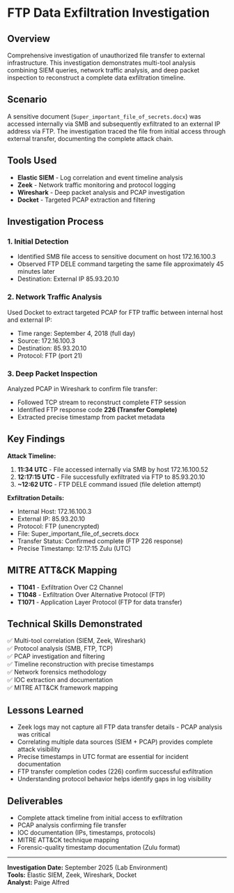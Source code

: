 # FTP Data Exfiltration Investigation

## Overview

Comprehensive investigation of unauthorized file transfer to external infrastructure. This investigation demonstrates multi-tool analysis combining SIEM queries, network traffic analysis, and deep packet inspection to reconstruct a complete data exfiltration timeline.

## Scenario

A sensitive document (`Super_important_file_of_secrets.docx`) was accessed internally via SMB and subsequently exfiltrated to an external IP address via FTP. The investigation traced the file from initial access through external transfer, documenting the complete attack chain.

## Tools Used

- **Elastic SIEM** - Log correlation and event timeline analysis
- **Zeek** - Network traffic monitoring and protocol logging
- **Wireshark** - Deep packet analysis and PCAP investigation
- **Docket** - Targeted PCAP extraction and filtering

## Investigation Process

### 1. Initial Detection
- Identified SMB file access to sensitive document on host 172.16.100.3
- Observed FTP DELE command targeting the same file approximately 45 minutes later
- Destination: External IP 85.93.20.10

### 2. Network Traffic Analysis
Used Docket to extract targeted PCAP for FTP traffic between internal host and external IP:
- Time range: September 4, 2018 (full day)
- Source: 172.16.100.3
- Destination: 85.93.20.10
- Protocol: FTP (port 21)

### 3. Deep Packet Inspection
Analyzed PCAP in Wireshark to confirm file transfer:
- Followed TCP stream to reconstruct complete FTP session
- Identified FTP response code **226 (Transfer Complete)**
- Extracted precise timestamp from packet metadata

## Key Findings

**Attack Timeline:**
1. **11:34 UTC** - File accessed internally via SMB by host 172.16.100.52
2. **12:17:15 UTC** - File successfully exfiltrated via FTP to 85.93.20.10
3. **~12:62 UTC** - FTP DELE command issued (file deletion attempt)

**Exfiltration Details:**
- Internal Host: 172.16.100.3
- External IP: 85.93.20.10
- Protocol: FTP (unencrypted)
- File: Super_important_file_of_secrets.docx
- Transfer Status: Confirmed complete (FTP 226 response)
- Precise Timestamp: 12:17:15 Zulu (UTC)

## MITRE ATT&CK Mapping

- **T1041** - Exfiltration Over C2 Channel
- **T1048** - Exfiltration Over Alternative Protocol (FTP)
- **T1071** - Application Layer Protocol (FTP for data transfer)

## Technical Skills Demonstrated

✅ Multi-tool correlation (SIEM, Zeek, Wireshark)  
✅ Protocol analysis (SMB, FTP, TCP)  
✅ PCAP investigation and filtering  
✅ Timeline reconstruction with precise timestamps  
✅ Network forensics methodology  
✅ IOC extraction and documentation  
✅ MITRE ATT&CK framework mapping  

## Lessons Learned

- Zeek logs may not capture all FTP data transfer details - PCAP analysis was critical
- Correlating multiple data sources (SIEM + PCAP) provides complete attack visibility
- Precise timestamps in UTC format are essential for incident documentation
- FTP transfer completion codes (226) confirm successful exfiltration
- Understanding protocol behavior helps identify gaps in log visibility

## Deliverables

- Complete attack timeline from initial access to exfiltration
- PCAP analysis confirming file transfer
- IOC documentation (IPs, timestamps, protocols)
- MITRE ATT&CK technique mapping
- Forensic-quality timestamp documentation (Zulu format)

---

**Investigation Date:** September 2025 (Lab Environment)  
**Tools:** Elastic SIEM, Zeek, Wireshark, Docket  
**Analyst:** Paige Alfred
